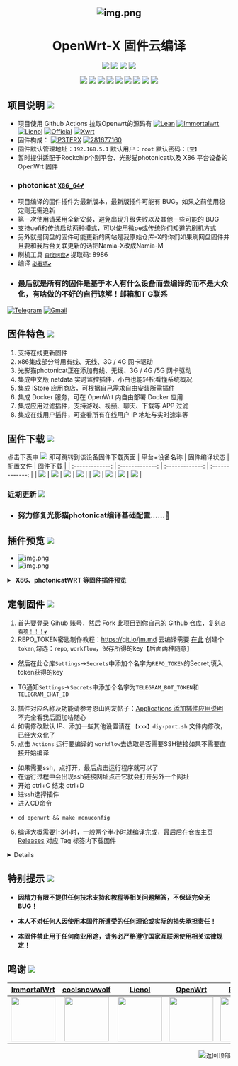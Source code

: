   
<div align="center">
  
![img.png](backups/实例/openwrt.png)
-
<h1>OpenWrt-X   固件云编译</h1>

<img src="https://img.shields.io/github/downloads/Namia-M/OpenWrt-X/total.svg?style=for-the-badge&color=32C955"/>
<img src="https://img.shields.io/github/stars/Namia-M/OpenWrt-X.svg?style=for-the-badge&color=orange"/>
<img src="https://img.shields.io/github/forks/Namia-M/OpenWrt-X.svg?style=for-the-badge&color=ff69b4"/>
<img src="https://img.shields.io/github/license/Namia-M/OpenWrt-X.svg?style=for-the-badge&color=blueviolet"/>

[![](https://img.shields.io/badge/-目录:-696969.svg)](#readme) [![](https://img.shields.io/badge/-项目说明-FFFFFF.svg)](#项目说明-) [![](https://img.shields.io/badge/-固件特色-FFFFFF.svg)](#固件特色-) [![](https://img.shields.io/badge/-固件下载-FFFFFF.svg)](#固件下载-) [![](https://img.shields.io/badge/-近期更新-FFFFFF.svg)](#近期更新-) [![](https://img.shields.io/badge/-插件预览-FFFFFF.svg)](#插件预览-) [![](https://img.shields.io/badge/-定制固件-FFFFFF.svg)](#定制固件-) [![](https://img.shields.io/badge/-特别提示-FFFFFF.svg)](#特别提示-) [![](https://img.shields.io/badge/-鸣谢-FFFFFF.svg)](#鸣谢-)
</div>


## 项目说明 [![](https://img.shields.io/badge/-项目基本介绍-FFFFFF.svg)](#项目说明-)
- 项目使用 Github Actions 拉取Openwrt的源码有 [![Lean](https://img.shields.io/badge/Lede-OpenWrt-ff69b4.svg?style=flat&logo=appveyor)](https://github.com/coolsnowwolf/lede) [![Immortalwrt](https://img.shields.io/badge/immortalwrt-OpenWrt-blueviolet.svg?style=flat&logo=appveyor)](https://github.com/immortalwrt/immortalwrt) [![Lienol](https://img.shields.io/badge/Lienol-OpenWrt-orange.svg?style=flat&logo=appveyor)](https://github.com/Lienol/openwrt) [![Official](https://img.shields.io/badge/Official-OpenWrt-32C955.svg?style=flat&logo=appveyor)](https://github.com/openwrt/openwrt) [![Xwrt](https://img.shields.io/badge/Xwrt-OpenWrt-32C955.svg?style=flat&logo=appveyor)](https://github.com/x-wrt/x-wrt)
- 固件构成： [![P3TERX](https://img.shields.io/badge/OpenWrt-P3TERX-blueviolet.svg?style=flat&logo=appveyor)](https://github.com/P3TERX/Actions-OpenWrt) [![281677160](https://img.shields.io/badge/OpenWrt-common-blueviolet.svg?style=flat&logo=appveyor)](https://github.com/281677160/common) 
- 固件默认管理地址：`192.168.5.1` 默认用户：`root` 默认密码：`【空】`
- 暂时提供适配于Rockchip个别平台、光影猫photonicat以及 X86 平台设备的 OpenWrt 固件
- ### photonicat [`X86_64💕`](https://github.com/Namia-M/OpenWrt-X) 
- 项目编译的固件插件为最新版本，最新版插件可能有 BUG，如果之前使用稳定则无需追新
- 第一次使用请采用全新安装，避免出现升级失败以及其他一些可能的 BUG
- 支持uefi和传统启动两种模式，可以使用微pe或传统你们知道的刷机方式
- 另外就是网盘的固件可能更新的网站是我原始仓库-X的你们如果刷网盘固件并且要和我后台关联更新的话把Namia-X改成Namia-M
- 刷机工具 [`百度网盘💕`](https://pan.baidu.com/s/1k14RFEMdHw3W_S7wCnQyDg?pwd=8986) 提取码: 8986 
- 编译 [`必看项💕`](https://raw.githubusercontent.com/Namia-M/OpenWrt-X/refs/heads/main/backups/%E5%B7%B2%E7%BC%96%E8%AF%91%E8%AF%B4%E6%98%8E/txt) 
- ### 最后就是所有的固件是基于本人有什么设备而去编译的而不是大众化，有啥做的不好的自行谅解！邮箱和T G联系

[![Telegram](https://img.shields.io/badge/-Telegram-181717?style=flat&logo=Telegram&logoColor=white)](https://t.me/RileyK9880)
[![Gmail](https://img.shields.io/badge/-Gmail-D14836?style=flat&logo=Gmail&logoColor=white)](mailto:kmy258855@gmail.com)


## 固件特色 [![](https://img.shields.io/badge/-本项目固件特色-FFFFFF.svg)](#固件特色-)
1. 支持在线更新固件
2. x86集成部分常用有线、无线、3G / 4G 网卡驱动
3. 光影猫photonicat正在添加有线、无线、3G / 4G /5G 网卡驱动
4. 集成中文版 netdata 实时监控插件，小白也能轻松看懂系统概况
5. 集成 iStore 应用商店，可根据自己需求自由安装所需插件
6. 集成 Docker 服务，可在 OpenWrt 内自由部署 Docker 应用
7. 集成应用过滤插件，支持游戏、视频、聊天、下载等 APP 过滤
8. 集成在线用户插件，可查看所有在线用户 IP 地址与实时速率等

## 固件下载 [![](https://img.shields.io/badge/-编译状态及下载链接-FFFFFF.svg)](#固件下载-)
点击下表中 [![](https://img.shields.io/badge/下载-链接-blueviolet.svg?style=flat&logo=hack-the-box)](https://github.com/Namia-M/OpenWrt-X/releases) 即可跳转到该设备固件下载页面
| 平台+设备名称 | 固件编译状态 | 配置文件 | 固件下载 |
| :-------------: | :-------------: | :-------------: | :-------------: |
| [![](https://img.shields.io/badge/openwrt-X86_64-32C955.svg?logo=openwrt)](https://github.com/Namia-M/OpenWrt-X/blob/main/.github/workflows/Lede.yml) | [![](https://github.com/Namia-M/OpenWrt-X/actions/workflows/Lede.yml/badge.svg)](https://github.com/Namia-M/OpenWrt-X/actions/workflows/Lede.yml) | [![](https://img.shields.io/badge/编译-配置-orange.svg?logo=apache-spark)](https://github.com/Namia-M/OpenWrt-X/blob/main/build/Lede/seed/x86_64) | [![](https://img.shields.io/badge/下载-链接-blueviolet.svg?logo=hack-the-box)](https://github.com/Namia-M/OpenWrt-X/releases/tag/Update-x86) |
| [![](https://img.shields.io/badge/openwrt-PhotonicatWrt-32C955.svg?logo=openwrt)](https://github.com/Namia-M/OpenWrt-X/blob/main/.github/workflows/Immortalwrt.yml) | [![](https://github.com/Namia-M/OpenWrt-X/actions/workflows/Immortalwrt.yml/badge.svg)](https://github.com/Namia-M/OpenWrt-X/actions/workflows/Immortalwrt.yml) | [![](https://img.shields.io/badge/编译-配置-orange.svg?logo=apache-spark)](https://github.com/Namia-M/OpenWrt-X/blob/main/build/Lede/seed/photonicatWrt) | [![](https://img.shields.io/badge/下载-链接-blueviolet.svg?logo=hack-the-box)](https://github.com/Namia-M/OpenWrt-X/releases/tag/Update-rockchip) |


### 近期更新 [![](https://img.shields.io/badge/-近期固件更新-FFFFFF.svg)](#近期更新-)
- ### 努力修复光影猫photonicat编译基础配置……🤣


## 插件预览 [![](https://img.shields.io/badge/-固件插件及功能预览-FFFFFF.svg)](#插件预览-)
- ![img.png](backups/实例/1img.png)
- ![img.png](backups/实例/img.png)
</details>
<details>
<summary><b>&nbsp;X86、photonicatWRT 等固件插件预览</b></summary>
<br/>
<details>
<summary><b>├── 状态</b></summary>
　├── 概况<br/>
　├── 防火墙<br/>
　├── 路由表<br/>
　├── 系统日志<br/>
　├── 内核日志<br/>
　├── 系统进程<br/>
　├── 实时信息<br/>
　├── 实时监控<br/>
　├── 在线用户<br/>
　├── WireGuard 状态<br/>
　├── 负载均衡<br/>
　└── 释放内存
</details>
<details>
<summary><b>├── 系统</b></summary>
　├── 系统<br/>
　├── 管理权<br/>
　├── TTYD 终端<br/>
　├── 软件包<br/>
　├── 启动项<br/>
　├── 计划任务<br/>
　├── 挂载点<br/>
　├── 磁盘管理<br/>
　├── 备份/升级<br/>
　├── 在线/更新<br/>
　├── 自定义命令<br/>
　├── 定时重启<br/>
　├── 文件传输<br/>
　├── Argon 主题设置<br/>
　├── 重启<br/>
　└── 关机
</details>
<details>
<summary><b>├── 服务</b></summary>
　├── PassWall<br/>
　├── PassWall2<br/>
　├── Hello World<br/>
　├── iKoolProxy 滤广告<br/>
　├── V2ray 服务器<br/>
　├── 广告屏蔽大师 Plus+<br/>
　├── ShadowSocksR Plus+<br/>
　├── AdGuard Home<br/>
　├── 应用过滤<br/>
　├── MosDNS<br/>
　├── 全能推送<br/>
　├── 微信推送<br/>
　├── 上网时间控制<br/>
　├── 解锁网易云灰色歌曲<br/>
　├── OpenClash<br/>
　├── 动态 DNS<br/>
　├── MultiSD_Lite<br/>
　├── SmartDNS<br/>
　├── 网络唤醒<br/>
　├── 迅雷快鸟<br/>
　├── Frps<br/>
　├── UU游戏加速器<br/>
　├── UPnP<br/>
　├── KMS 服务器<br/>
　├── AirPlay 2 音频接收<br/>
　├── udpxy<br/>
　├── Nps 内网穿透<br/>
　├── uHTTPd<br/>
　├── Frp 内网穿透<br/>
　└── MWAN3 分流助手
</details>
<details>
<summary><b>├── iStore</b></summary>
</details>
<details>
<summary><b>├── Docker</b></summary>
　├── 概览<br/>
　├── 容器<br/>
　├── 镜像<br/>
　├── 网络<br/>
　├── 存储卷<br/>
　├── 事件<br/>
　└── 设置
</details>
<details>
<summary><b>├── 网络存储</b></summary>
　├── 文件浏览器<br/>
　├── 可道云<br/>
　├── NFS 管理<br/>
　├── 微力同步<br/>
　├── Alist 文件列表<br/>
　├── qBittorrent<br/>
　├── USB 打印服务器<br/>
　├── 硬盘休眠<br/>
　├── 挂载 SMB 网络共享<br/>
　├── 网络共享<br/>
　├── FTP 服务器<br/>
　├── Rclone<br/>
　├── Aria2 配置<br/>
　├── miniDLNA<br/>
　└── Transmission
</details>
<details>
<summary><b>├── VPN</b></summary>
　├── N2N v2 VPN<br/>
　├── SoftEther VPN 服务器<br/>
　├── OpenVPN 服务器<br/>
　├── PPTP VPN 服务器<br/>
　├── IPSec VPN 服务器<br/>
　└── ZeroTier
</details>
<details>
<summary><b>├── 网络</b></summary>
　├── 接口<br/>
　├── DHCP/DNS<br/>
　├── 主机名<br/>
　├── IP/MAC 绑定<br/>
　├── 静态路由<br/>
　├── 防火墙<br/>
　├── 诊断<br/>
　├── Socat<br/>
　├── SQM QoS<br/>
　├── 网速控制<br/>
　├── 多线多拨<br/>
　├── 负载均衡<br/>
　└── Turbo ACC 网络加速
</details>
<details>
<summary><b>├── 带宽监控</b></summary>
　├── 显示<br/>
　├── 配置<br/>
　├── 备份<br/>
　├── 网速监控<br/>
　└── 实时流量监测
</details>
　└── <b>退出</b>
</details>


## 定制固件 [![](https://img.shields.io/badge/-项目基本编译教程-FFFFFF.svg)](#定制固件-)
1. 首先要登录 Gihub 账号，然后 Fork 此项目到你自己的 Github 仓库，复刻[`必看项！！！💕`](https://github.com/Namia-M/OpenWrt-X/blob/main/backups/%E5%B7%B2%E7%BC%96%E8%AF%91%E8%AF%B4%E6%98%8E/txt)
2. REPO_TOKEN密匙制作教程：https://git.io/jm.md 云编译需要 [在此](https://github.com/settings/tokens) 创建个```token```,勾选：```repo```, ```workflow```，保存所得的key【后面两种随意】
- 然后在此仓库```Settings```->```Secrets```中添加个名字为```REPO_TOKEN```的Secret,填入token获得的key

- TG通知```Settings```->```Secrets```中添加个名字为```TELEGRAM_BOT_TOKEN```和```TELEGRAM_CHAT_ID```
3. 插件对应名称及功能请参考恩山网友帖子：[Applications 添加插件应用说明](https://www.right.com.cn/forum/thread-3682029-1-1.html) 不完全看我后面加啥随心
4. 如需修改默认 IP、添加一些其他设置请在 `【xxx】diy-part.sh` 文件内修改，已经大众化了
5. 点击 `Actions` 运行要编译的 `workflow`去选取是否需要SSH链接如果不需要直接开始编译
- 如果需要ssh，点打开，最后点击运行程序就可以了
- 在运行过程中会出现ssh链接网址点击它就会打开另外一个网址
- 开始 ctrl+C 结束 ctrl+D
- 进ssh选择插件
- 进入CD命令
-     cd openwrt && make menuconfig
  
6. 编译大概需要1-3小时，一般两个半小时就编译完成，最后后在仓库主页 [Releases](https://github.com/Namia-M/OpenWrt-X/releases) 对应 Tag 标签内下载固件
<details>

   **如果看不懂编译界面可以参考 YouTube 视频：[软路由固件 OpenWrt 编译界面设置](https://www.youtube.com/watch?v=jEE_J6-4E3Y&list=WL&index=7)**
</details>

## 特别提示 [![](https://img.shields.io/badge/-个人免责声明-FFFFFF.svg)](#特别提示-)

- **因精力有限不提供任何技术支持和教程等相关问题解答，不保证完全无 BUG！**

- **本人不对任何人因使用本固件所遭受的任何理论或实际的损失承担责任！**

- **本固件禁止用于任何商业用途，请务必严格遵守国家互联网使用相关法律规定！**


## 鸣谢 [![](https://img.shields.io/badge/-跪谢各大佬-FFFFFF.svg)](#鸣谢-)
| [ImmortalWrt](https://github.com/immortalwrt) | [coolsnowwolf](https://github.com/coolsnowwolf) | [Lienol](https://github.com/Lienol/openwrt) | [OpenWrt](https://github.com/openwrt/openwrt) | [P3TERX](https://github.com/P3TERX) | [Xwrt](https://github.com/x-wrt/x-wrt) | [281677160](https://github.com/281677160/bendi) |
| :-------------: | :-------------: | :-------------: | :-------------: | :-------------: | :-------------: | :-------------: |
| <img width="100" src="https://avatars.githubusercontent.com/u/53193414"/> | <img width="100" src="https://avatars.githubusercontent.com/u/31687149"/> | <img width="100" src="https://avatars.githubusercontent.com/u/23146169"/> | <img width="100" src="https://avatars.githubusercontent.com/u/2528830"/> | <img width="100" src="https://avatars.githubusercontent.com/u/25927179"/> | <img width="100" src="https://avatars.githubusercontent.com/u/46189526"/> | <img width="100" src="https://avatars.githubusercontent.com/u/66651997"/> |

<a href="#readme">
<img src="https://img.shields.io/badge/-返回顶部-FFFFFF.svg" title="返回顶部" align="right"/>
</a>
